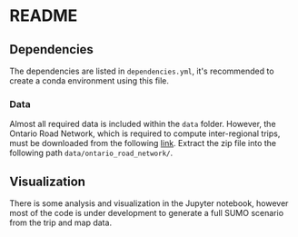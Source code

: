 # README

## Dependencies
The dependencies are listed in `dependencies.yml`, it's recommended to create a conda environment using this file.

### Data
Almost all required data is included within the `data` folder. However, the Ontario Road Network, which is required to compute inter-regional trips, must be downloaded from the following [link](https://opendata.arcgis.com/datasets/923cb3294384488e8a4ffbeb3b8f6cb2_32.zip). Extract the zip file into the following path `data/ontario_road_network/`. 

## Visualization
There is some analysis and visualization in the Jupyter notebook, however most of the code is under development to generate a full SUMO scenario from the trip and map data.